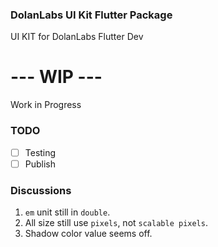 ### DolanLabs UI Kit Flutter Package
UI KIT for DolanLabs Flutter Dev

# --- WIP ---
Work in Progress
### TODO
- [ ] Testing
- [ ] Publish
### Discussions
1. `em` unit still in `double`.
2. All size still use `pixels`, not `scalable pixels`.
3. Shadow color value seems off.



